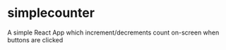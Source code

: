 # simplecounter
A simple React App which increment/decrements count on-screen when buttons are clicked
